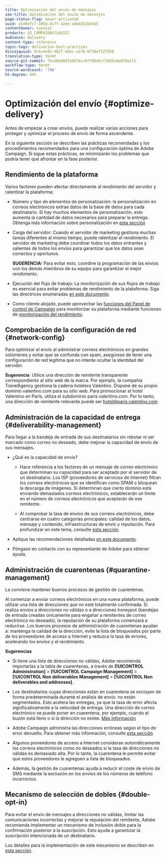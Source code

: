 ```yaml
---
title: Optimización del envío de mensajes
seo-title: Optimización del envío de mensajes
page-status-flag: never-activated
uuid: a540efc7-105d-4c7f-a2ee-ade4d22b3445
contentOwner: sauviat
products: SG_CAMPAIGN/CLASSIC
audience: delivery
content-type: reference
topic-tags: deliveries-best-practices
discoiquuid: 0cbc4e92-482f-4dac-a1fb-b738e7127938
translation-type: tm+mt
source-git-commit: 75cbb8d697a95f4cc07768e6cf3585e4e079e171
workflow-type: tm+mt
source-wordcount: '736'
ht-degree: 94%

---
```



# Optimización del envío {#optimize-delivery}

Antes de empezar a crear envíos, puede realizar varias acciones para proteger y optimizar el proceso de envío de forma ascendente.

En la siguiente sección se describen las prácticas recomendadas y los procedimientos recomendados para una configuración óptima de Adobe Campaign. Si sigue estas prácticas, se minimizarán los problemas que podría tener que afrontar en la fase posterior.

## Rendimiento de la plataforma

Varios factores pueden afectar directamente al rendimiento del servidor y ralentizar la plataforma:

* Número y tipo de elementos de personalización: la personalización en correos electrónicos extrae datos de la base de datos para cada destinatario. Si hay muchos elementos de personalización, esto aumenta la cantidad de datos necesarios para preparar la entrega.  Obtenga más información sobre personalización en [esta sección](../../delivery/using/about-personalization.md)

* Carga del servidor: Cuando el servidor de marketing gestiona muchas tareas diferentes al mismo tiempo, puede ralentizar el rendimiento. El servidor de marketing debe coordinar todos los datos entrantes y salientes de todos los envíos para garantizar que los datos sean correctos y oportunos.

   **SUGERENCIA:** Para evitar esto, coordine la programación de las envíos con los demás miembros de su equipo para garantizar el mejor rendimiento.

* Ejecución del flujo de trabajo: La monitorización de sus flujos de trabajo es esencial para evitar problemas de rendimiento de la plataforma. Siga las directrices enumeradas [en este documento](../../workflow/using/workflow-best-practices.md#execution-and-performance).

* Como cliente alojado, puede aprovechar las [funciones del Panel de control de Campaign](https://docs.adobe.com/content/help/es-ES/control-panel/using/discover-control-panel/key-features.html) para monitorizar su plataforma mediante funciones de [monitorización del rendimiento](https://docs.adobe.com/content/help/es-ES/control-panel/using/performance-monitoring/about-performance-monitoring.html).

## Comprobación de la configuración de red {#network-config}

Para optimizar el envío al administrar correos electrónicos en grandes volúmenes y evitar que se confunda con spam, asegúrese de tener una configuración de red legítima que no intente ocultar la identidad del servidor.

**Sugerencia**: Utilice una dirección de remitente transparente correspondiente al sitio web de la marca. Por ejemplo, la compañía TravelAgency gestiona la cadena hotelera Valentino. Dispone de su propio dominio valentino.com para su sitio web. Para promocionar el hotel Valentino en París, utiliza el subdominio paris.valentino.com. Por lo tanto, una dirección de remitente relevante puede ser hotel@paris.valentino.com.

## Administración de la capacidad de entrega {#deliverability-management}

Para llegar a la bandeja de entrada de sus destinatarios sin rebotar ni ser marcado como correo no deseado, debe mejorar la capacidad de envío de sus mensajes.

* ¿Qué es la capacidad de envío?

   * Hace referencia a los factores de un mensaje de correo electrónico que determinan su capacidad para ser aceptado por el servidor de un destinatario. Los ISP (proveedores de servicios de Internet) filtran los correos electrónicos que se identifican como SPAM o bloquean la descarga de imágenes. Si determinan que cierto dominio está enviando demasiados correos electrónicos, establecerán un límite en el número de correos electrónicos que aceptarán de ese remitente.

   * Al comprobar la tasa de envíos de sus correos electrónicos, debe centrarse en cuatro categorías principales: calidad de los datos, mensaje y contenido, infraestructuras de envío y reputación. Para profundizar en este tema, consulte [esta sección](../../delivery/using/about-deliverability.md).

* Aplique las recomendaciones detalladas [en este documento](../../delivery/using/deliverability-key-points.md).

* Póngase en contacto con su representante de Adobe para obtener ayuda.

## Administración de cuarentenas {#quarantine-management}

Le conviene mantener buenos procesos de gestión de cuarentenas.

Al comenzar a enviar correos electrónicos en una nueva plataforma, puede utilizar una lista de direcciones que no esté totalmente confirmada. Si realiza envíos a direcciones no válidas o a direcciones honeypot (bandejas de entrada creadas únicamente para engañar a remitentes de correo electrónico no deseado), la reputación de su plataforma comenzará a reducirse. Los buenos procesos de administración de cuarentenas ayudan a: mantenga la calidad de la dirección, evite la lista de bloqueados por parte de los proveedores de acceso a Internet y reduzca la tasa de errores, acelerando los envíos y el rendimiento.

**Sugerencias**

* Si tiene una lista de direcciones no válidas, Adobe recomienda importarlas a la tabla de cuarentenas, a través de **[!UICONTROL Administration]** > **[!UICONTROL Campaign Management]** > **[!UICONTROL Non deliverables Management]** > **[!UICONTROL Non deliverables and addresses]**.

* Los destinatarios cuyas direcciones están en cuarentena se excluyen de forma predeterminada durante el análisis de envío: no están segmentados. Esto acelera las entregas, ya que la tasa de error afecta significativamente a la velocidad de entrega. Una dirección de correo electrónico se puede poner en cuarentena, por ejemplo, cuando el buzón está lleno o si la dirección no existe. [Más información](#identifying-quarantined-addresses-for-a-delivery)

* Adobe Campaign administra las direcciones erróneas según el tipo de error devuelto. Para obtener más información, consulte [esta sección](../../delivery/using/understanding-quarantine-management.md).


* Algunos proveedores de acceso a Internet consideran automáticamente los correos electrónicos como no deseados si la tasa de direcciones no válidas es demasiado alta. Por lo tanto, la cuarentena le permite evitar que estos proveedores le agreguen a lista de bloqueados.

* Además, la gestión de cuarentenas ayuda a reducir el coste de envío de SMS mediante la exclusión en los envíos de los números de teléfono incorrectos.

## Mecanismo de selección de dobles {#double-opt-in}

Para evitar el envío de mensajes a direcciones no válidas, limitar las comunicaciones incorrectas y mejorar la reputación del remitente, Adobe recomienda implementar un mecanismo de inclusión doble para la confirmación posterior a la suscripción. Esto ayuda a garantizar la suscripción intencionada de un destinatario.

Los detalles para la implementación de este mecanismo se describen en [esta sección](../../web/using/use-cases--web-forms.md).

